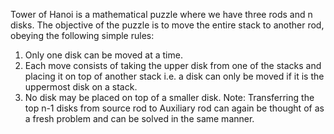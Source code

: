 Tower of Hanoi is a mathematical puzzle where we have three rods and n disks. The objective of the puzzle is to move the entire stack to another rod, obeying the following simple rules: 
1) Only one disk can be moved at a time. 
2) Each move consists of taking the upper disk from one of the stacks and placing it on top of another stack i.e. a disk can only be moved if it is the uppermost disk on a stack. 
3) No disk may be placed on top of a smaller disk.
Note: Transferring the top n-1 disks from source rod to Auxiliary rod can again be thought of as a fresh problem and can be solved in the same manner.
